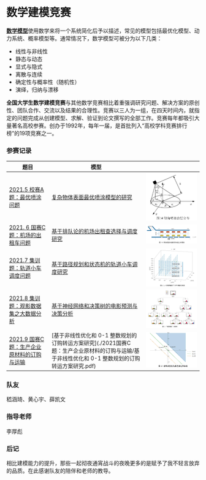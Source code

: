 # 数学建模竞赛

[**数学模型**](https://zh.wikipedia.org/zh-cn/数学模型)使用数学来将一个系统简化后予以描述，常见的模型包括最优化模型、动力系统、概率模型等。通常情况下，数学模型可被分为以下几类：

- 线性与非线性
- 静态与动态
- 显式与隐式
- 离散与连续
- 确定性与概率性（随机性）
- 演绎，归纳与漂移

**全国大学生数学建模竞赛**与其他数学竞赛相比着重强调研究问题、解决方案的原创性、团队合作、交流以及结果的合理性。竞赛以三人为一组，在四天时间内，就指定的问题完成从创建模型、求解、验证到论文撰写的全部工作。竞赛每年都吸引大量著名高校参赛。创办于1992年，每年一届，是首批列入“高校学科竞赛排行榜”的19项竞赛之一。

### 参赛记录

| 题目                                                         | 模型                                                         |                      |
| ------------------------------------------------------------ | ------------------------------------------------------------ | -------------------- |
| [2021.5 校赛A题：最优喷涂问题](./第21届校赛A题：最优喷涂问题/A题：最优喷涂问题.pdf) | [复杂物体表面最优喷涂模型的研究](./第21届校赛A题：最优喷涂问题/复杂物体表面最优喷涂模型的研究.pdf) | ![demo](./pic/2.png) |
| [2021. 6 国赛C题：机场的出租车问题](./2019国赛C题：机场的出租车问题/CUMCM-2019-Problem-C-Chinese.pdf) | [基于排队论的机场出租查选择与调度研究](./2019国赛C题：机场的出租车问题/基于排队论的机场出租查选择与调度研究.pdf) | ![demo](./pic/1.png) |
| [2021.7 集训题：轨道小车调度问题](./第一轮集训问题：轨道小车调度问题/赛题设计：轨道小车调度问题.pdf) | [基于路径规划和状态机的轨道小车调度研究](./第一轮集训问题：轨道小车调度问题/基于路径规划和状态机的轨道小车调度研究.pdf) | ![demo](./pic/3.png) |
| [2021.8 集训题：观影数据集之大数据分析](./第二轮集训问题：观影数据集之大数据分析/观影数据集之大数据分析.pdf) | [基于神经网络和决策树的电影预测与决策分析](./第二轮集训问题：观影数据集之大数据分析/基于神经网络和决策树的电影预测与决策分析.pdf) | ![demo](./pic/4.png) |
| [2021.9 国赛C题：生产企业原材料的订购与运输](./2021国赛C题：生产企业原材料的订购与运输/CUMCM2021-C.pdf) | [基于非线性优化和 0-1 整数规划的订购转运方案研究](./2021国赛C题：生产企业原材料的订购与运输/基于非线性优化和 0-1 整数规划的订购转运方案研究.pdf) | ![demo](./pic/5.png) |

### 队友

嵇涵琦、黄心宇、薛凯文

### 指导老师

李厚彪

### 后记

相比建模能力的提升，那些一起彻夜通宵战斗的夜晚更多的是赋予了我不轻言放弃的品质。在此感谢队友的陪伴和老师的教导。
